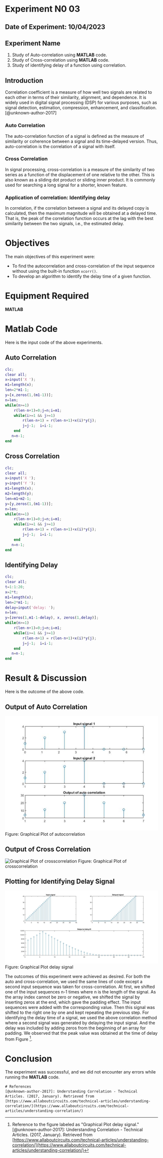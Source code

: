 # Experiment N0 03
## Date of Experiment: 10/04/2023
## Experiment Name
1. Study of Auto-correlation using **MATLAB** code.
2. Study of Cross-correlation using **MATLAB** code.
3. Study of identifying delay of a function using correlation.

## Introduction
Correlation coefficient is a measure of how well two signals are related to each other in terms of their similarity, alignment, and dependence. It is widely used in digital signal processing (DSP) for various purposes, such as signal detection, estimation, compression, enhancement, and classification. [@unknown-author-2017]

### Auto Correlation
The auto-correlation function of a signal is defined as the measure of similarity or coherence between a signal and its time-delayed version. Thus, auto-correlation is the correlation of a signal with itself.

### Cross Correlation
In signal processing, cross-correlation is a measure of the similarity of two series as a function of the displacement of one relative to the other. This is also known as a sliding dot product or sliding inner product. It is commonly used for searching a long signal for a shorter, known feature.

### Application of correlation: Identifying delay
In correlation, if the correlation between a signal and its delayed copy is calculated, then the maximum magnitude will be obtained at a delayed time. That is, the peak of the correlation function occurs at the lag with the best similarity between the two signals, i.e., the estimated delay.

# Objectives
The main objectives of this experiment were:

- To find the autocorrelation and cross-correlation of the input sequence without using the built-in function `xcorr()`.
- To develop an algorithm to identify the delay time of a given function.

# Equipment Required
**MATLAB**



# Matlab Code
Here is the input code of the above experiments.

## Auto Correlation
```matlab
clc;
clear all;
x=input('X ');
m1=length(x);
len=2*m1-1;
y=[x,zeros(1,(m1-1))];
n=len;
while(n>=1)
    r(len-n+1)=0;j=n;i=m1;
    while(i>=1 && j>=1)
        r(len-n+1) = r(len-n+1)+x(i)*y(j);
        j=j-1;  i=i-1; 
    end
   n=n-1;
end
```

## Cross Correlation
```matlab
clc;
clear all;
x=input('X ');
y=input('Y ');
m1=length(x);
m2=length(y);
len=m1+m2-1;
y=[y,zeros(1,(m1-1))];
n=len;
while(n>=1)
    r(len-n+1)=0;j=n;i=m1;
    while(i>=1 && j>=1)
        r(len-n+1) = r(len-n+1)+x(i)*y(j);
        j=j-1;  i=i-1; 
    end
   n=n-1;
end
```

## Identifying Delay
```matlab
clc;
clear all;
t=1:1:20;
x=2*t;
m1=length(x);
len=2*m1-1;
delay=input('delay: ');
n=len;
y=[zeros(1,m1-1-delay), x, zeros(1,delay)];
while(n>=1)
    r(len-n+1)=0;j=n;i=m1;
    while(i>=1 && j>=1)
        r(len-n+1) = r(len-n+1)+x(i)*y(j);
        j=j-1;  i=i-1; 
    end
   n=n-1;
end
```

# Result & Discussion
Here is the outcome of the above code.

## Output of Auto Correlation
![Graphical Plot of autocorrelation](image/auto_corr.jpg)
Figure: Graphical Plot of autocorrelation

## Output of Cross Correlation
![Graphical Plot of crosscorrelation](image/crosscorr.jpg)
Figure: Graphical Plot of crosscorrelation

## Plotting for Identifying Delay Signal
![Graphical Plot delay signal](image/unit_delay.jpg)
Figure: Graphical Plot delay signal

The outcomes of this experiment were achieved as desired. For both the auto and cross-correlation, we used the same lines of code except a second input sequence was taken for cross-correlation. At first, we shifted one of the input sequences n-1 times where n is the length of the signal. As the array index cannot be zero or negative, we shifted the signal by inserting zeros at the end, which gave the padding effect. The input sequences were added with the corresponding value. Then this signal was shifted to the right one by one and kept repeating the previous step.
For identifying the delay time of a signal, we used the above correlation method where a second signal was generated by delaying the input signal. And the delay was included by adding zeros from the beginning of an array for padding. We observed that the peak value was obtained at the time of delay from Figure [^delay].


# Conclusion
The experiment was successful, and we did not encounter any errors while running the **MATLAB** code.

[^delay]: Reference to the figure labeled as "Graphical Plot delay signal."
[@unknown-author-2017]: Understanding Correlation - Technical Articles. (2017, January). Retrieved from [https://www.allaboutcircuits.com/technical-articles/understanding-correlation/](https://www.allaboutcircuits.com/technical-articles/understanding-correlation/)
```
# References
[@unknown-author-2017]: Understanding Correlation - Technical Articles. (2017, January). Retrieved from [https://www.allaboutcircuits.com/technical-articles/understanding-correlation/](https://www.allaboutcircuits.com/technical-articles/understanding-correlation/)
